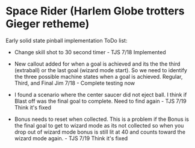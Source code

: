 # Space Rider (Harlem Globe trotters Gieger retheme)
Early solid state pinball implementation
ToDo list:
* Change skill shot to 30 second timer - TJS 7/18 Implemented
* New callout added for when a goal is achieved and its the the third (extraball) or the last goal (wizard mode start). So we need to identify the three possible machine states when a goal is achieved. Regular, Third, and Final Jim 7/18 - Complete testing now

* I found a scenario where the center saucer did not eject ball. I think if Blast off was the final goal to complete. Need to find again - TJS 7/19 Think it's fixed
* Bonus needs to reset when collected. This is a problem if the Bonus is the final goal to get to wizard mode as its not collected so when you drop out of wizard mode bonus is still lit at 40 and counts toward the wizard mode again. - TJS 7/19 Think it's fixed